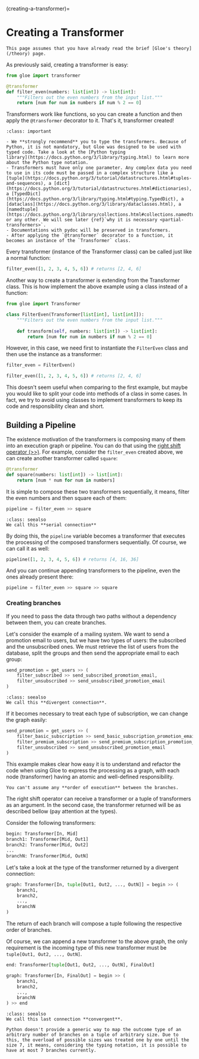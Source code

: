 (creating-a-transformer)=
# Creating a Transformer

```{warning}
This page assumes that you have already read the brief [Gloe's theory](/theory) page.
```

As previously said, creating a transformer is easy:

```python
from gloe import transformer

@transformer
def filter_even(numbers: list[int]) -> list[int]:
    """Filters out the even numbers from the input list."""
    return [num for num in numbers if num % 2 == 0]
```

Transformers work like functions, so you can create a function and then apply the `@transformer` decorator to it. That's it, transformer created!

```{admonition} Some important things to notice:
:class: important

- We **strongly recommend** you to type the transformers. Because of Python, it is not mandatory, but Gloe was designed to be used with typed code. Take a look at the [Python typing
library](https://docs.python.org/3/library/typing.html) to learn more about the Python type notation.
- Transformers must have only one parameter. Any complex data you need to use in its code must be passed in a complex structure like a [tuple](https://docs.python.org/3/tutorial/datastructures.html#tuples-and-sequences), a [dict](https://docs.python.org/3/tutorial/datastructures.html#dictionaries), a [TypedDict](https://docs.python.org/3/library/typing.html#typing.TypedDict), a [dataclass](https://docs.python.org/3/library/dataclasses.html), a [namedtuple](https://docs.python.org/3/library/collections.html#collections.namedtuple) or any other. We will see later {ref}`why it is necessary <partial-transformers>`.
- Documentations with pydoc will be preserved in transformers.
- After applying the `@transformer` decorator to a function, it becomes an instance of the `Transformer` class.
```



Every transformer (instance of the Transformer class) can be called just like a normal function:

```python
filter_even([1, 2, 3, 4, 5, 6]) # returns [2, 4, 6]
```

Another way to create a transformer is extending from the Transformer class. This is how implement the above example using a class instead of a function:

```python
from gloe import Transformer

class FilterEven(Transformer[list[int], list[int]]):
    """Filters out the even numbers from the input list."""
    
    def transform(self, numbers: list[int]) -> list[int]:
        return [num for num in numbers if num % 2 == 0]
```

However, in this case, we need first to instantiate the `FilterEven` class and then use the instance as a transformer:

```python
filter_even = FilterEven()

filter_even([1, 2, 3, 4, 5, 6]) # returns [2, 4, 6]
```

This doesn't seem useful when comparing to the first example, but maybe you would like to split your code into methods of a class in some cases. In fact, we try to avoid using classes to implement transformers to keep its code and responsibility clean and short.

## Building a Pipeline

The existence motivation of the transformers is composing many of them into an execution graph or pipeline. You can do that using the [right shift operator (>>)](https://docs.python.org/3/library/operator.html#operator.__rshift__). For example, consider the `filter_even` created above, we can create another transformer called `square`:

```python
@transformer
def square(numbers: list[int]) -> list[int]:
    return [num * num for num in numbers]
```

It is simple to compose these two transformers sequentially, it means, filter the even numbers and then square each of them:

```python
pipeline = filter_even >> square
```
```{admonition} Naming things
:class: seealso
We call this **serial connection**
```

By doing this, the `pipeline` variable becomes a transformer that executes the processing of the composed transformers sequentially. Of course, we can call it as well:

```python
pipeline([1, 2, 3, 4, 5, 6]) # returns [4, 16, 36]
```

And you can continue appending transformers to the pipeline, even the ones already present there:

```python
pipeline = filter_even >> square >> square
```

### Creating branches

If you need to pass the data through two paths without a dependency between them, you can create branches.

Let's consider the example of a mailing system. We want to send a promotion email to users, but we have two types of users: the subscribed and the unsubscribed ones. We must retrieve the list of users from the database, split the groups and then send the appropriate email to each group:

```python
send_promotion = get_users >> (
    filter_subscribed >> send_subscribed_promotion_email,
    filter_unsubscribed >> send_unsubscribed_promotion_email
)
```
```{admonition} Naming things
:class: seealso
We call this **divergent connection**.
```


If it becomes necessary to treat each type of subscription, we can change the graph easily:

```python
send_promotion = get_users >> (
    filter_basic_subscription >> send_basic_subscription_promotion_email,
    filter_premium_subscription >> send_premium_subscription_promotion_email,
    filter_unsubscribed >> send_unsubscribed_promotion_email
)
```

This example makes clear how easy it is to understand and refactor the code when using Gloe to express the processing as a graph, with each node (transformer) having an atomic and well-defined responsibility.

```{important}
You can't assume any **order of execution** between the branches.
```

The right shift operator can receive a transformer or a tuple of transformers as an argument. In the second case, the transformer returned will be as described bellow (pay attention at the types).

Consider the following transformers:

```python
begin: Transformer[In, Mid]
branch1: Transformer[Mid, Out1]
branch2: Transformer[Mid, Out2]
...
branchN: Transformer[Mid, OutN]
```

Let's take a look at the type of the transformer returned by a divergent connection:
```python
graph: Transformer[In, tuple[Out1, Out2, ..., OutN]] = begin >> (
    branch1,
    branch2,
    ...,
    branchN
)
```

The return of each branch will compose a tuple following the respective order of branches.

Of course, we can append a new transformer to the above graph, the only requirement is the incoming type of this new transformer must be `tuple[Out1, Out2, ..., OutN]`.

```python
end: Transformer[tuple[Out1, Out2, ..., OutN], FinalOut]

graph: Transformer[In, FinalOut] = begin >> (
    branch1,
    branch2,
    ...,
    branchN
) >> end
```
```{admonition} Naming things
:class: seealso
We call this last connection **convergent**.
```

```{attention}
Python doesn't provide a generic way to map the outcome type of an arbitrary number of branches on a tuple of arbitrary size. Due to this, the overload of possible sizes was treated one by one until the size 7, it means, considering the typing notation, it is possible to have at most 7 branches currently.
```

